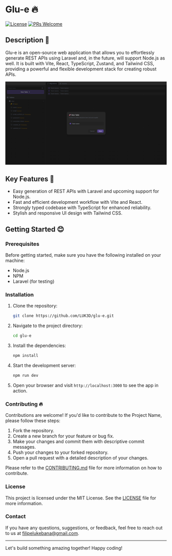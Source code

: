 # Glu-e 🔥

[![License](https://img.shields.io/badge/license-MIT-blue.svg)](https://opensource.org/licenses/MIT)
[![PRs Welcome](https://img.shields.io/badge/PRs-welcome-brightgreen.svg)](CONTRIBUTING.md)


## Description 📃

Glu-e is an open-source web application that allows you to effortlessly generate REST APIs using Laravel and, in the future, will support Node.js as well. It is built with Vite, React, TypeScript, Zustand, and Tailwind CSS, providing a powerful and flexible development stack for creating robust APIs.

![Glu-e screenshot](screenshots/SC2023-06-07-123317.png)

## Key Features 🚀

- Easy generation of REST APIs with Laravel and upcoming support for Node.js.
- Fast and efficient development workflow with Vite and React.
- Strongly typed codebase with TypeScript for enhanced reliability.
- Stylish and responsive UI design with Tailwind CSS.

## Getting Started 😊

### Prerequisites

Before getting started, make sure you have the following installed on your machine:

- Node.js 
- NPM 
- Laravel (for testing)

### Installation

1. Clone the repository:

   ```bash
   git clone https://github.com/LUK3D/glu-e.git
   ```

2. Navigate to the project directory:

   ```bash
   cd glu-e
   ```

3. Install the dependencies:

   ```bash
   npm install
   ```

4. Start the development server:

   ```bash
   npm run dev
   ```

5. Open your browser and visit `http://localhost:3000` to see the app in action.

### Contributing 🔥

Contributions are welcome! If you'd like to contribute to the Project Name, please follow these steps:

1. Fork the repository.
2. Create a new branch for your feature or bug fix.
3. Make your changes and commit them with descriptive commit messages.
4. Push your changes to your forked repository.
5. Open a pull request with a detailed description of your changes.

Please refer to the [CONTRIBUTING.md](CONTRIBUTING.md) file for more information on how to contribute.

### License

This project is licensed under the MIT License. See the [LICENSE](LICENSE) file for more information.


### Contact

If you have any questions, suggestions, or feedback, feel free to reach out to us at [filipelukebana@gmail.com](mailto:filipelukebana@gmail.com).

---

Let's build something amazing together! Happy coding!